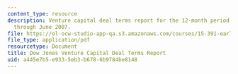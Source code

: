 ```yaml
---
content_type: resource
description: Venture capital deal terms report for the 12-month period from July 2006
  through June 2007.
file: https://ol-ocw-studio-app-qa.s3.amazonaws.com/courses/15-391-early-stage-capital-fall-2010/a445e7b5e9335eb3b6786b9784be8148_MIT15_391F10_VC_Report.pdf
file_type: application/pdf
resourcetype: Document
title: Dow Jones Venture Capital Deal Terms Report
uid: a445e7b5-e933-5eb3-b678-6b9784be8148
---
```


